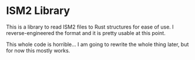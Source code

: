 # ISM2 Library
This is a library to read ISM2 files to Rust structures for ease of use.
I reverse-engineered the format and it is pretty usable at this point.

This whole code is horrible... I am going to rewrite the whole thing later, but for now this mostly works.